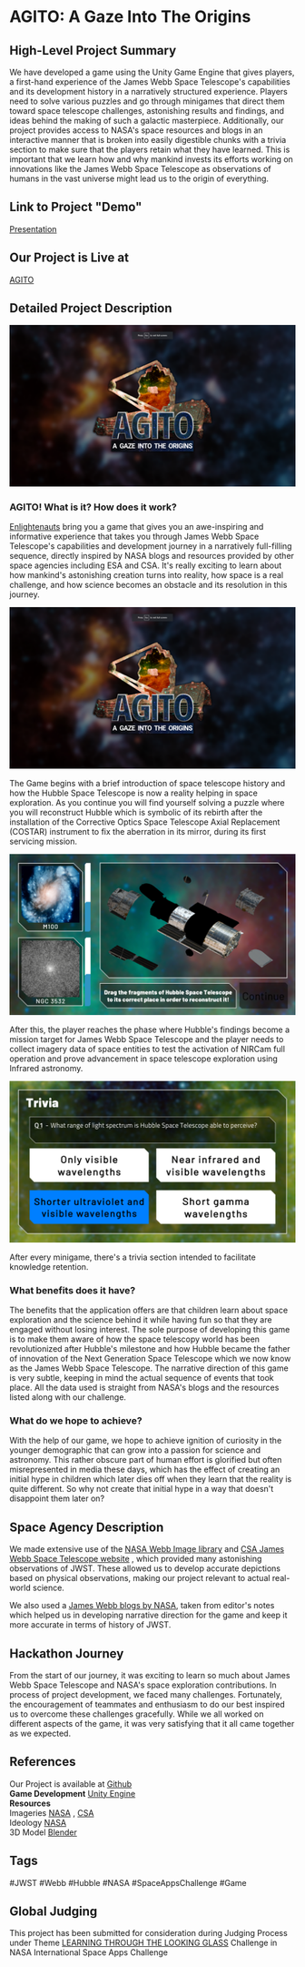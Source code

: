 # AGITO: A Gaze Into The Origins

## High-Level Project Summary
We have developed a game using the Unity Game Engine that gives players, a first-hand experience of the James Webb Space Telescope's capabilities and its development history in a narratively structured experience. Players need to solve various puzzles and go through minigames that direct them toward space telescope challenges, astonishing results and findings, and ideas behind the making of such a galactic masterpiece. Additionally, our project provides access to  NASA's space resources and blogs in an interactive manner that is broken into easily digestible chunks with a trivia section to make sure that the players retain what they have learned. This is important that we learn how and why mankind invests its efforts working on innovations like the James Webb Space Telescope as observations of humans in the vast universe might lead us to the origin of everything.

## Link to Project "Demo"
[Presentation](https://www.canva.com/design/DAFNmRTEJRU/ePI3_raCkP3TreRkSt3-6Q/view)

## Our Project is Live at
[AGITO](https://aryanrai.itch.io/agito)

## Detailed Project Description
![Game](/Images/1.png?raw=true "Game")

### AGITO! What is it? How does it work?
[Enlightenauts](https://2022.spaceappschallenge.org/challenges/2022-challenges/through-the-looking-glass/teams/enlightenauts/project) bring you a game that gives you an awe-inspiring and informative experience that takes you through James Webb Space Telescope's capabilities and development journey in a narratively full-filling sequence, directly inspired by NASA blogs and resources provided by other space agencies including ESA and CSA. It's really exciting to learn about how mankind's astonishing creation turns into reality, how space is a real challenge, and how science becomes an obstacle and its resolution in this journey.

![MainMenu](/Images/1.png?raw=true "MainMenu")

The Game begins with a brief introduction of space telescope history and how the Hubble Space Telescope is now a reality helping in space exploration. As you continue you will find yourself solving a puzzle where you will reconstruct Hubble which is symbolic of its rebirth after the installation of the Corrective Optics Space Telescope Axial Replacement (COSTAR) instrument to fix the aberration in its mirror, during its first servicing mission.

![Level1](/Images/5.png?raw=true "Level1")

After this, the player reaches the phase where Hubble's findings become a mission target for James Webb Space Telescope and the player needs to collect imagery data of space entities to test the activation of NIRCam full operation and prove advancement in space telescope exploration using Infrared astronomy.

![Trivia](/Images/6.png?raw=true "Trivia")

After every minigame, there's a trivia section intended to facilitate knowledge retention.

### What benefits does it have?
The benefits that the application offers are that children learn about space exploration and the science behind it while having fun so that they are engaged without losing interest. The sole purpose of developing this game is to make them aware of how the space telescopy world has been revolutionized after Hubble's milestone and how Hubble became the father of innovation of the Next Generation Space Telescope which we now know as the James Webb Space Telescope. The narrative direction of this game is very subtle, keeping in mind the actual sequence of events that took place. All the data used is straight from NASA's blogs and the resources listed along with our challenge.

### What do we hope to achieve?
With the help of our game, we hope to achieve ignition of curiosity in the younger demographic that can grow into a passion for science and astronomy. This rather obscure part of human effort is glorified but often misrepresented in media these days, which has the effect of creating an initial hype in children which later dies off when they learn that the reality is quite different. So why not create that initial hype in a way that doesn't disappoint them later on?

## Space Agency Description
We made extensive use of the [NASA Webb Image library](https://webb.nasa.gov/content/multimedia/images.html) and [CSA James Webb Space Telescope website](https://asc-csa.gc.ca/eng/satellites/jwst/default.asp) , which provided many astonishing observations of JWST. These allowed us to develop accurate depictions based on physical observations, making our project relevant to actual real-world science.

We also used a [James Webb blogs by NASA](https://blogs.nasa.gov/webb/), taken from editor's notes which helped us in developing narrative direction for the game and keep it more accurate in terms of history of JWST.

## Hackathon Journey
From the start of our journey, it was exciting to learn so much about James Webb Space Telescope and NASA's space exploration contributions. In process of project development, we faced many challenges. Fortunately, the encouragement of teammates and enthusiasm to do our best inspired us to overcome these challenges gracefully. While we all worked on different aspects of the game, it was very satisfying that it all came together as we expected.

## References
Our Project is available at [Github](https://github.com/aryanrai2001/AGITO)
<br>**Game Development**
[Unity Engine](https://unity.com)
<br>**Resources**
<br>Imageries [NASA](https://webb.nasa.gov/content/multimedia/images.html) , [CSA](https://asc-csa.gc.ca/eng/satellites/jwst/default.asp)
<br>Ideology [NASA](https://blogs.nasa.gov/webb/)
<br>3D Model [Blender](https://www.blender.org/)

## Tags
#JWST #Webb #Hubble #NASA #SpaceAppsChallenge #Game 

## Global Judging
This project has been submitted for consideration during Judging Process under Theme [LEARNING THROUGH THE LOOKING GLASS](https://2022.spaceappschallenge.org/challenges/2022-challenges/through-the-looking-glass/details) Challenge in NASA International Space Apps Challenge
